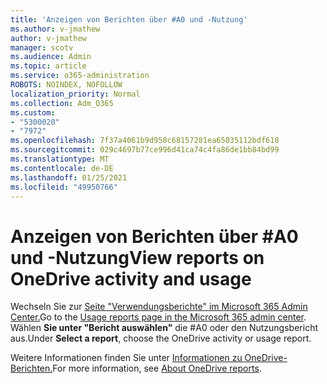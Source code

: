 ```yaml
---
title: 'Anzeigen von Berichten über #A0 und -Nutzung'
ms.author: v-jmathew
author: v-jmathew
manager: scotv
ms.audience: Admin
ms.topic: article
ms.service: o365-administration
ROBOTS: NOINDEX, NOFOLLOW
localization_priority: Normal
ms.collection: Adm_O365
ms.custom:
- "5300020"
- "7972"
ms.openlocfilehash: 7f37a4061b9d958c68157281ea65035112bdf618
ms.sourcegitcommit: 029c4697b77ce996d41ca74c4fa86de1bb84bd99
ms.translationtype: MT
ms.contentlocale: de-DE
ms.lasthandoff: 01/25/2021
ms.locfileid: "49950766"
---
```

# <a name="view-reports-on-onedrive-activity-and-usage"></a><span data-ttu-id="3f86a-102">Anzeigen von Berichten über #A0 und -Nutzung</span><span class="sxs-lookup"><span data-stu-id="3f86a-102">View reports on OneDrive activity and usage</span></span>

<span data-ttu-id="3f86a-103">Wechseln Sie zur [Seite "Verwendungsberichte" im Microsoft 365 Admin Center.](https://admin.microsoft.com/AdminPortal/Home)</span><span class="sxs-lookup"><span data-stu-id="3f86a-103">Go to the [Usage reports page in the Microsoft 365 admin center](https://admin.microsoft.com/AdminPortal/Home).</span></span> <span data-ttu-id="3f86a-104">Wählen **Sie unter "Bericht auswählen"** die #A0 oder den Nutzungsbericht aus.</span><span class="sxs-lookup"><span data-stu-id="3f86a-104">Under **Select a report**, choose the OneDrive activity or usage report.</span></span>

<span data-ttu-id="3f86a-105">Weitere Informationen finden Sie unter [Informationen zu OneDrive-Berichten.](https://go.microsoft.com/fwlink/?linkid=875239)</span><span class="sxs-lookup"><span data-stu-id="3f86a-105">For more information, see [About OneDrive reports](https://go.microsoft.com/fwlink/?linkid=875239).</span></span>
